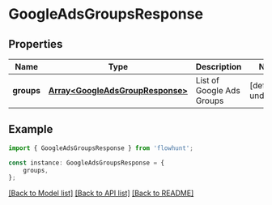 # GoogleAdsGroupsResponse


## Properties

Name | Type | Description | Notes
------------ | ------------- | ------------- | -------------
**groups** | [**Array&lt;GoogleAdsGroupResponse&gt;**](GoogleAdsGroupResponse.md) | List of Google Ads Groups | [default to undefined]

## Example

```typescript
import { GoogleAdsGroupsResponse } from 'flowhunt';

const instance: GoogleAdsGroupsResponse = {
    groups,
};
```

[[Back to Model list]](../README.md#documentation-for-models) [[Back to API list]](../README.md#documentation-for-api-endpoints) [[Back to README]](../README.md)

